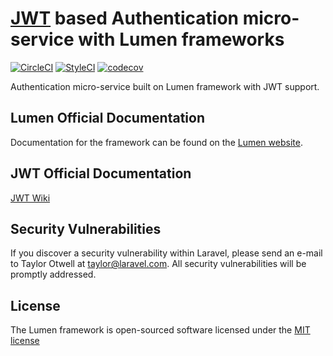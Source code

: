 # [JWT](https://github.com/tymondesigns/jwt-auth) based Authentication micro-service with Lumen frameworks

[![CircleCI](https://circleci.com/gh/kyle-dinh/lumen-jwt-auth-service.svg?style=svg)](https://circleci.com/gh/kyle-dinh/lumen-jwt-auth-service)
[![StyleCI](https://styleci.io/repos/64127829/shield)](https://styleci.io/repos/64127829)
[![codecov](https://codecov.io/gh/kyle-dinh/lumen-jwt-auth-service/branch/master/graph/badge.svg)](https://codecov.io/gh/kyle-dinh/lumen-jwt-auth-service)


Authentication micro-service built on Lumen framework with JWT support.



## Lumen Official Documentation

Documentation for the framework can be found on the [Lumen website](http://lumen.laravel.com/docs).

## JWT Official Documentation
[JWT Wiki](https://github.com/tymondesigns/jwt-auth/wiki)

## Security Vulnerabilities

If you discover a security vulnerability within Laravel, please send an e-mail to Taylor Otwell at taylor@laravel.com. All security vulnerabilities will be promptly addressed.

## License

The Lumen framework is open-sourced software licensed under the [MIT license](http://opensource.org/licenses/MIT)
